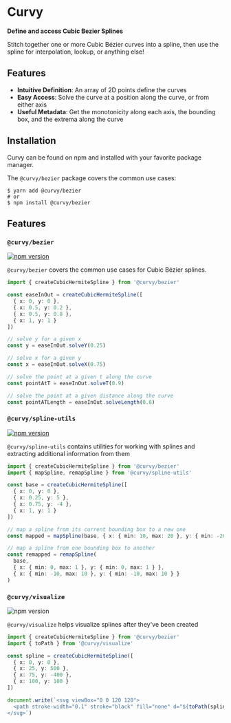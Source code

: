 # Curvy

**Define and access Cubic Bezier Splines**

Stitch together one or more Cubic Bézier curves into a spline, then use the spline for interpolation, lookup, or
anything else!

## Features

* **Intuitive Definition**: An array of 2D points define the curves
* **Easy Access**: Solve the curve at a position along the curve, or from either axis
* **Useful Metadata**: Get the monotonicity along each axis, the bounding box, and the extrema along the curve

## Installation

Curvy can be found on npm and installed with your favorite package manager.

The `@curvy/bezier` package covers the common use cases:

```shell
$ yarn add @curvy/bezier
# or
$ npm install @curvy/bezier
```

## Features

### `@curvy/bezier`

[![npm version](https://img.shields.io/npm/v/@curvy/bezier)](https://www.npmjs.com/package/@curvy/bezier)

`@curvy/bezier` covers the common use cases for Cubic Bézier splines.

```typescript
import { createCubicHermiteSpline } from '@curvy/bezier'

const easeInOut = createCubicHermiteSpline([
  { x: 0, y: 0 },
  { x: 0.5, y: 0.2 },
  { x: 0.5, y: 0.8 },
  { x: 1, y: 1 }
])

// solve y for a given x
const y = easeInOut.solveY(0.25)

// solve x for a given y
const x = easeInOut.solveX(0.75)

// solve the point at a given t along the curve
const pointAtT = easeInOut.solveT(0.9)

// solve the point at a given distance along the curve
const pointATLength = easeInOut.solveLength(0.8)
```

### `@curvy/spline-utils`

[![npm version](https://img.shields.io/npm/v/@curvy/spline-utils)](https://www.npmjs.com/package/@curvy/spline-utils)

`@curvy/spline-utils` contains utilities for working with splines and extracting additional information from them

```typescript
import { createCubicHermiteSpline } from '@curvy/bezier'
import { mapSpline, remapSpline } from '@curvy/spline-utils'

const base = createCubicHermiteSpline([
  { x: 0, y: 0 },
  { x: 0.25, y: 5 },
  { x: 0.75, y: -4 },
  { x: 1, y: 1 }
])

// map a spline from its current bounding box to a new one
const mapped = mapSpline(base, { x: { min: 10, max: 20 }, y: { min: -20, max: -10 } })

// map a spline from one bounding box to another
const remapped = remapSpline(
  base,
  { x: { min: 0, max: 1 }, y: { min: 0, max: 1 } },
  { x: { min: -10, max: 10 }, y: { min: -10, max: 10 } }
)
```

### `@curvy/visualize`

![npm version](https://img.shields.io/npm/v/@curvy/visualize)

`@curvy/visualize` helps visualize splines after they've been created

```typescript
import { createCubicHermiteSpline } from '@curvy/bezier'
import { toPath } from '@curvy/visualize'

const spline = createCubicHermiteSpline([
  { x: 0, y: 0 },
  { x: 25, y: 500 },
  { x: 75, y: -400 },
  { x: 100, y: 100 }
])

document.write(`<svg viewBox="0 0 120 120">
  <path stroke-width="0.1" stroke="black" fill="none" d="${toPath(spline)}" />
</svg>`)
```